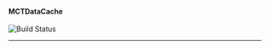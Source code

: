 #### MCTDataCache

![Build Status](https://travis-ci.org/ministrycentered/MCTDataCache.svg?branch=master)

***
